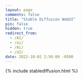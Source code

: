```yaml
---
layout: page
comments: false
title: "Stable Diffusion WebUI"
pin: false
hidden: true
redirect_from:
  - /AI/
  - /ai/
  - /Ai/
  - /aI/
date: 2022-10-02 2:50:00 -0500
---
```


{% include stablediffusion.html %}



